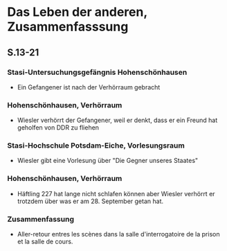 # Das Leben der anderen, Zusammenfasssung

## S.13-21

### Stasi-Untersuchungsgefängnis Hohenschönhausen
- Ein Gefangener ist nach der Verhörraum gebracht


### Hohenschönhausen, Verhörraum
- Wiesler verhörrt der Gefangener, weil er denkt, dass er ein Freund hat geholfen von DDR zu fliehen


### Stasi-Hochschule Potsdam-Eiche, Vorlesungsraum
- Wiesler gibt eine Vorlesung über "Die Gegner unseres Staates"


### Hohenschönhausen, Verhörraum
- Häftling 227 hat lange nicht schlafen können aber Wiesler verhörrt er trotzdem über was er am 28. September getan hat.


### Zusammenfassung
- Aller-retour entres les scènes dans la salle d'interrogatoire de la prison et la salle de cours.